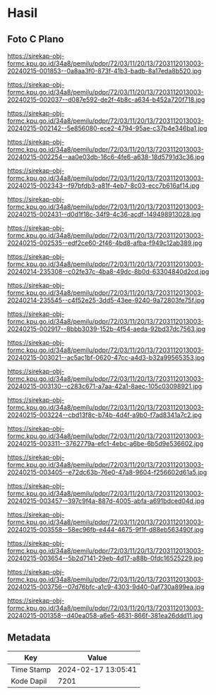 # Hasil

## Foto C Plano

https://sirekap-obj-formc.kpu.go.id/34a8/pemilu/pdpr/72/03/11/20/13/7203112013003-20240215-001853--0a8aa3f0-873f-41b3-badb-8a17eda8b520.jpg

https://sirekap-obj-formc.kpu.go.id/34a8/pemilu/pdpr/72/03/11/20/13/7203112013003-20240215-002037--d087e592-de2f-4b8c-a634-b452a720f718.jpg

https://sirekap-obj-formc.kpu.go.id/34a8/pemilu/pdpr/72/03/11/20/13/7203112013003-20240215-002142--5e856080-ece2-4794-95ae-c37b4e346ba1.jpg

https://sirekap-obj-formc.kpu.go.id/34a8/pemilu/pdpr/72/03/11/20/13/7203112013003-20240215-002254--aa0e03db-16c6-4fe6-a638-18d5791d3c36.jpg

https://sirekap-obj-formc.kpu.go.id/34a8/pemilu/pdpr/72/03/11/20/13/7203112013003-20240215-002343--f97bfdb3-a81f-4eb7-8c03-ecc7b616af14.jpg

https://sirekap-obj-formc.kpu.go.id/34a8/pemilu/pdpr/72/03/11/20/13/7203112013003-20240215-002431--d0d1f18c-34f9-4c36-acdf-149498913028.jpg

https://sirekap-obj-formc.kpu.go.id/34a8/pemilu/pdpr/72/03/11/20/13/7203112013003-20240215-002535--edf2ce60-2f46-4bd8-afba-f949c12ab389.jpg

https://sirekap-obj-formc.kpu.go.id/34a8/pemilu/pdpr/72/03/11/20/13/7203112013003-20240214-235308--c02fe37c-4ba8-49dc-8b0d-63304840d2cd.jpg

https://sirekap-obj-formc.kpu.go.id/34a8/pemilu/pdpr/72/03/11/20/13/7203112013003-20240214-235545--c4f52e25-3dd5-43ee-9240-9a72803fe75f.jpg

https://sirekap-obj-formc.kpu.go.id/34a8/pemilu/pdpr/72/03/11/20/13/7203112013003-20240215-002917--8bbb3039-152b-4f54-aeda-92bd37dc7563.jpg

https://sirekap-obj-formc.kpu.go.id/34a8/pemilu/pdpr/72/03/11/20/13/7203112013003-20240215-003021--ac5ac1bf-0620-47cc-a4d3-b32a99565353.jpg

https://sirekap-obj-formc.kpu.go.id/34a8/pemilu/pdpr/72/03/11/20/13/7203112013003-20240215-003130--c283c671-a7aa-42a1-8aec-105c03098921.jpg

https://sirekap-obj-formc.kpu.go.id/34a8/pemilu/pdpr/72/03/11/20/13/7203112013003-20240215-003224--cbd13f8c-b74b-4d4f-a9b0-f7ad8341a7c2.jpg

https://sirekap-obj-formc.kpu.go.id/34a8/pemilu/pdpr/72/03/11/20/13/7203112013003-20240215-003311--3762779a-efc1-4ebc-a6be-6b5d9e536602.jpg

https://sirekap-obj-formc.kpu.go.id/34a8/pemilu/pdpr/72/03/11/20/13/7203112013003-20240215-003405--e72dc63b-76e0-47a8-9604-f256602d61a5.jpg

https://sirekap-obj-formc.kpu.go.id/34a8/pemilu/pdpr/72/03/11/20/13/7203112013003-20240215-003457--397c9f4a-887d-4005-abfa-a691bdced04d.jpg

https://sirekap-obj-formc.kpu.go.id/34a8/pemilu/pdpr/72/03/11/20/13/7203112013003-20240215-003558--58ec96fb-e444-4675-9f1f-d88eb563490f.jpg

https://sirekap-obj-formc.kpu.go.id/34a8/pemilu/pdpr/72/03/11/20/13/7203112013003-20240215-003654--5b2d7141-29eb-4d17-a88b-0fdc16525229.jpg

https://sirekap-obj-formc.kpu.go.id/34a8/pemilu/pdpr/72/03/11/20/13/7203112013003-20240215-003756--07d76bfc-a1c9-4303-9d40-0af730a899ea.jpg

https://sirekap-obj-formc.kpu.go.id/34a8/pemilu/pdpr/72/03/11/20/13/7203112013003-20240215-001358--d40ea058-a6e5-4631-866f-381ea26ddd11.jpg


## Metadata

| Key        | Value               |
| ---------- | ------------------- |
| Time Stamp | 2024-02-17 13:05:41 |
| Kode Dapil | 7201                |



